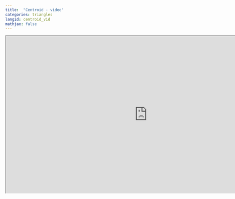 ```yaml
---
title:  "Centroid - video"
categories: triangles
langid: centroid_vid
mathjax: false
---
```


<iframe width="900" height="500"
	src="https://www.youtube.com/embed/Sm4HUYzG3lU?rel=0">
</iframe>
